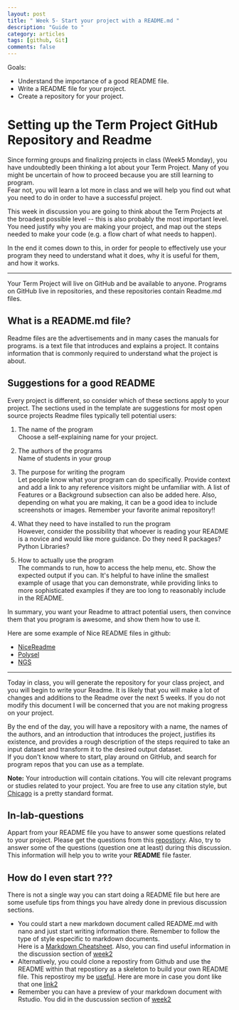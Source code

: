 ```yaml
---
layout: post
title: " Week 5- Start your project with a README.md "
description: "Guide to "
category: articles
tags: [github, Git]
comments: false
---
```


Goals:
- Understand the importance of a good README file.
- Write a README file for your project.
- Create a repository for your project.

# Setting up the Term Project GitHub Repository and Readme

Since forming groups and finalizing projects in class (Week5 Monday), 
you have undoubtedly been thinking a lot about your Term Project. 
Many of you might be uncertain of how to proceed because you are still 
learning to program.  
Fear not, you will learn a lot more in class and we will help you find 
out what you need to do in order to have a successful project.

This week in discussion you are going to think about the 
Term Projects at the broadest possible level -- this is also probably 
the most important level.  You need justify why you are making your project, 
and map out the steps needed to make your code (e.g. a flow chart of what needs to happen).

In the end it comes down to this, in order for people to effectively use 
your program they need to understand what it does, 
why it is useful for them, and how it works.  

---

Your Term Project will live on GitHub and be available to anyone. 
Programs on GitHub live in repositories, and these repositories contain Readme.md files. 

## What is a README.md file?  
Readme files are the advertisements and in many cases the manuals for programs. is a text file that introduces and explains a project. It contains information 
that is commonly required to understand what the project is about. 

## Suggestions for a good README  
Every project is different, so consider 
which of these sections apply to your project. The sections used in the template are suggestions for most open source projects 
Readme files typically tell potential users:  

1. The name of the program  
Choose a self-explaining name for your project.  

2. The authors of the programs  
Name of students in your group

3. The purpose for writing the program    
Let people know what your program can do 
specifically. Provide context and add a link to any reference visitors might 
be unfamiliar with. A list of Features or a Background 
subsection can also be added here. Also, depending on what you are making, 
it can be a good idea to include screenshots or
images. Remember your favorite animal repository!!  

4. What they need to have installed to run the program  
However, consider the possibility that whoever is reading your README is a novice and would like more guidance. 
Do they need R packages? Python Libraries?

5. How to actually use the program    
The commands to run, how to access the help menu, etc. Show the expected output 
if you can. It's helpful to have inline the smallest example of usage that you can demonstrate, while providing links 
to more sophisticated examples if they are too long to reasonably include in the README.

In summary, you want your Readme to attract potential users,
then convince them that you program is awesome,
and show them how to use it.

Here are some example of Nice README files in github:   
* [NiceReadme](https://gist.github.com/PurpleBooth/109311bb0361f32d87a2)   
* [Polysel](https://github.com/CMPG/polysel)  
* [NGS](https://github.com/tanyaphung/NGS_pipeline)    

---

Today in class, you will generate the repository for your class project, 
and you will begin to write your Readme. It is likely that you will make a lot of changes and additions to the Readme 
over the next 5 weeks.  If you do not modify 
this document I will be concerned that you are not 
making progress on your project.

By the end of the day, you will have a repository with a name, 
the names of the authors, and an introduction that introduces the project, 
justifies its existence, and provides a rough description of the steps required to take an input dataset 
and transform it to the desired output dataset.  
If you don't know where to start, play around on GitHub, and search for program repos that you can use as a template.

__Note:__
Your introduction will contain citations.  You will cite relevant programs or studies related to your project. You are free to use any citation style, but [Chicago](https://dal.ca.libguides.com/CitationStyleGuide/CSE) is a pretty standard format.

## In-lab-questions
Appart from your README file you have to answer some questions related to your project. 
Please get the questions from this [repostiory](https://classroom.github.com/a/CktXQuI6). 
Also, try to answer some of the questions (question one at least) during this discussion. 
This information will help you to write your **README** file faster.

## How do I even start ???
There is not a single way you can start doing a README file but here are some 
usefule tips from things you have alredy done in previous discussion sections.  
* You could start a new markdown document called README.md with nano and just start writing information there. 
Remember to follow the type of style especific to markdown documents.  
Here is a [Markdown Cheatsheet](https://github.com/adam-p/markdown-here/wiki/Markdown-Cheatsheet). 
Also, you can find useful information in the discussion section of [week2](https://dechavezv.github.io/eeb_C177_2019//articles/2019/04/07/Writing_Markdwon.html)
* Alternatively, you could clone a repostiry from Github and use the README within that repostiory as a 
skeleton to build your own README file. This repostiroy my be [useful](https://gist.github.com/PurpleBooth/109311bb0361f32d87a2). Here are more 
in case you dont like that one [link2](https://github.com/matiassingers/awesome-readme)      
* Remember you can have a preview of your markdown document with Rstudio. You did in the duscussion section of 
[week2](https://dechavezv.github.io/eeb_C177_2019//articles/2019/04/07/Writing_Markdwon.html) 
